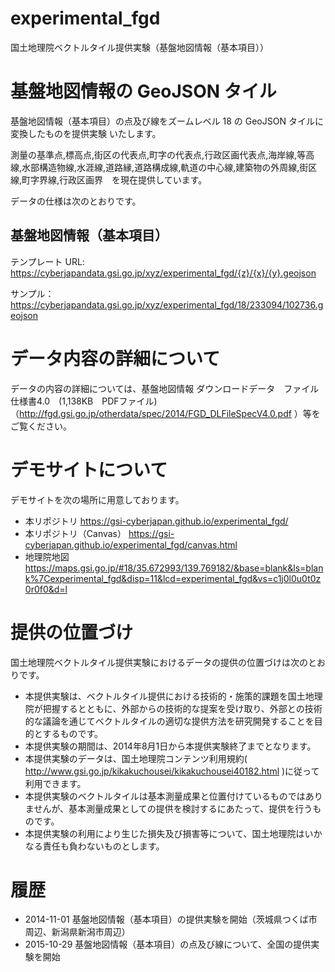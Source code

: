 experimental_fgd
================
国土地理院ベクトルタイル提供実験（基盤地図情報（基本項目））
# 基盤地図情報の GeoJSON タイル
基盤地図情報（基本項目）の点及び線をズームレベル 18 の GeoJSON タイルに変換したものを提供実験
いたします。

測量の基準点,標高点,街区の代表点,町字の代表点,行政区画代表点,海岸線,等高線,水部構造物線,水涯線,道路縁,道路構成線,軌道の中心線,建築物の外周線,街区線,町字界線,行政区画界　を現在提供しています。

データの仕様は次のとおりです。

## 基盤地図情報（基本項目）
テンプレート URL: https://cyberjapandata.gsi.go.jp/xyz/experimental_fgd/{z}/{x}/{y}.geojson

サンプル：https://cyberjapandata.gsi.go.jp/xyz/experimental_fgd/18/233094/102736.geojson

# データ内容の詳細について
データの内容の詳細については、基盤地図情報 ダウンロードデータ　ファイル仕様書4.0　(1,138KB　PDFファイル)（http://fgd.gsi.go.jp/otherdata/spec/2014/FGD_DLFileSpecV4.0.pdf ）等をご覧ください。

# デモサイトについて
デモサイトを次の場所に用意しております。
- 本リポジトリ
https://gsi-cyberjapan.github.io/experimental_fgd/
- 本リポジトリ（Canvas）
https://gsi-cyberjapan.github.io/experimental_fgd/canvas.html
- 地理院地図
https://maps.gsi.go.jp/#18/35.672993/139.769182/&base=blank&ls=blank%7Cexperimental_fgd&disp=11&lcd=experimental_fgd&vs=c1j0l0u0t0z0r0f0&d=l


# 提供の位置づけ
国土地理院ベクトルタイル提供実験におけるデータの提供の位置づけは次のとおりです。
- 本提供実験は、ベクトルタイル提供における技術的・施策的課題を国土地理院が把握するとともに、外部からの技術的な提案を受け取り、外部との技術的な議論を通じてベクトルタイルの適切な提供方法を研究開発することを目的とするものです。
- 本提供実験の期間は、2014年8月1日から本提供実験終了までとなります。
- 本提供実験のデータは、国土地理院コンテンツ利用規約( http://www.gsi.go.jp/kikakuchousei/kikakuchousei40182.html )に従って利用できます。
- 本提供実験のベクトルタイルは基本測量成果と位置付けているものではありませんが、基本測量成果としての提供を検討するにあたって、提供を行うものです。
- 本提供実験の利用により生じた損失及び損害等について、国土地理院はいかなる責任も負わないものとします。

# 履歴
- 2014-11-01 基盤地図情報（基本項目）の提供実験を開始（茨城県つくば市周辺、新潟県新潟市周辺）
- 2015-10-29 基盤地図情報（基本項目）の点及び線について、全国の提供実験を開始
